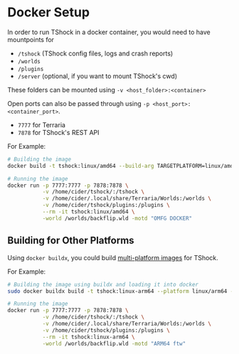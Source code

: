 # Docker Setup

In order to run TShock in a docker container, you would need to have mountpoints for
 - `/tshock` (TShock config files, logs and crash reports)
 - `/worlds`
 - `/plugins`
 - `/server` (optional, if you want to mount TShock's cwd)

These folders can be mounted using `-v <host_folder>:<container>`

Open ports can also be passed through using `-p <host_port>:<container_port>`.
 - `7777` for Terraria
 - `7878` for TShock's REST API

For Example:
```bash
# Building the image
docker build -t tshock:linux/amd64 --build-arg TARGETPLATFORM=linux/amd64 .

# Running the image
docker run -p 7777:7777 -p 7878:7878 \
           -v /home/cider/tshock/:/tshock \
           -v /home/cider/.local/share/Terraria/Worlds:/worlds \
           -v /home/cider/tshock/plugins:/plugins \
           --rm -it tshock:linux/amd64 \
           -world /worlds/backflip.wld -motd "OMFG DOCKER"
```

## Building for Other Platforms

Using `docker buildx`, you could build [multi-platform images](https://docs.docker.com/build/building/multi-platform/) for TShock.

For Example:
```bash
# Building the image using buildx and loading it into docker
sudo docker buildx build -t tshock:linux-arm64 --platform linux/arm64 --load .

# Running the image
docker run -p 7777:7777 -p 7878:7878 \
           -v /home/cider/tshock/:/tshock \
           -v /home/cider/.local/share/Terraria/Worlds:/worlds \
           -v /home/cider/tshock/plugins:/plugins \
           --rm -it tshock:linux-arm64 \
           -world /worlds/backflip.wld -motd "ARM64 ftw"
```
